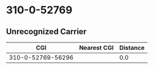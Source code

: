 # 310-0-52769
## Unrecognized Carrier


| CGI | Nearest CGI | Distance |
|-----|-------------|----------|
| 310-0-52769-56296 |  | 0.0 |
